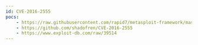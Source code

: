 ```yaml
---
id: CVE-2016-2555
pocs:
    - https://raw.githubusercontent.com/rapid7/metasploit-framework/master/modules/exploits/multi/http/atutor_sqli.rb
    - https://github.com/shadofren/CVE-2016-2555
    - https://www.exploit-db.com/raw/39514
---
```

